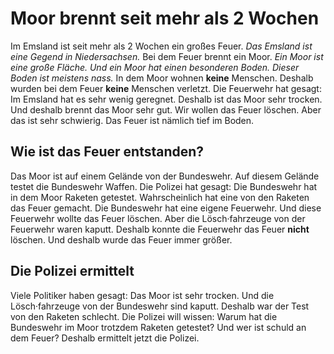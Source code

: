 # Moor brennt seit mehr als 2 Wochen

Im Emsland ist seit mehr als 2 Wochen ein großes Feuer. 
*Das Emsland ist eine Gegend in Niedersachsen.* Bei dem Feuer brennt ein Moor. 
*Ein Moor ist eine große Fläche.* 
*Und ein Moor hat einen besonderen Boden.* 
*Dieser Boden ist meistens nass.* In dem Moor wohnen **keine** Menschen. Deshalb wurden bei dem Feuer **keine** Menschen verletzt. 
Die Feuerwehr hat gesagt: Im Emsland hat es sehr wenig geregnet. Deshalb ist das Moor sehr trocken. Und deshalb brennt das Moor sehr gut. Wir wollen das Feuer löschen. Aber das ist sehr schwierig. Das Feuer ist nämlich tief im Boden. 

## Wie ist das Feuer entstanden?
Das Moor ist auf einem Gelände von der Bundeswehr. Auf diesem Gelände testet die Bundeswehr Waffen. Die Polizei hat gesagt: Die Bundeswehr hat in dem Moor Raketen getestet. Wahrscheinlich hat eine von den Raketen das Feuer gemacht. Die Bundeswehr hat eine eigene Feuerwehr. Und diese Feuerwehr wollte das Feuer löschen. Aber die Lösch·fahrzeuge von der Feuerwehr waren kaputt. Deshalb konnte die Feuerwehr das Feuer **nicht** löschen. Und deshalb wurde das Feuer immer größer. 

## Die Polizei ermittelt
Viele Politiker haben gesagt: Das Moor ist sehr trocken. Und die Lösch·fahrzeuge von der Bundeswehr sind kaputt. Deshalb war der Test von den Raketen schlecht. Die Polizei will wissen: Warum hat die Bundeswehr im Moor trotzdem Raketen getestet? Und wer ist schuld an dem Feuer? Deshalb ermittelt jetzt die Polizei. 
